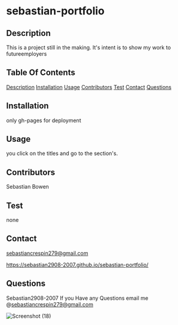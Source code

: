 # sebastian-portfolio
## Description
This is a project still in the making. It's intent is to show my work to futureemployers

## Table Of Contents
[Description](#description)
[Installation](#installation)
 [Usage](#usage)
 [Contributors](#contributors)
 [Test](#test)
 [Contact](#contact)
 [Questions](#questions)

## Installation
only gh-pages for deployment

## Usage
you click on the titles and go to the section's. 

## Contributors
Sebastian Bowen

## Test 
none

## Contact
sebastiancrespin279@gmail.com

https://sebastian2908-2007.github.io/sebastian-portfolio/

## Questions
Sebastian2908-2007
If you Have any Questions email me @sebastiancrespin279@gmail.com

![Screenshot (18)](https://user-images.githubusercontent.com/77297220/121848569-75a0a880-cca7-11eb-8130-affc9f978f47.png)

